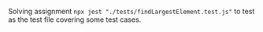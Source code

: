 Solving assignment 
`npx jest "./tests/findLargestElement.test.js"` to test as the test file covering some test cases.
